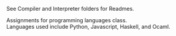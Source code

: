 See Compiler and Interpreter folders for Readmes.

Assignments for programming languages class. <br>
Languages used include Python, Javascript, Haskell, and Ocaml.